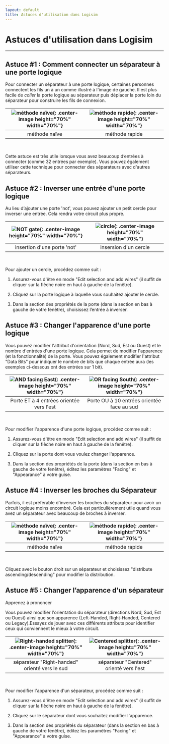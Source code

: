 ```yaml
---
layout: default
title: Astuces d'utilisation dans Logisim
---
```


# Astuces d'utilisation dans Logisim
***

## Astuce #1 : Comment connecter un séparateur à une porte logique

Pour connecter un séparateur à une porte logique, certaines personnes connectent les fils un à un comme illustré à l'image de gauche. Il est plus facile de *coller* la porte logique au séparateur puis déplacer la porte loin du séparateur pour construire les fils de connexion.

| ![méthode naïve]({{site.baseurl}}/static_files/images/split_gate_bad.gif){: .center-image height="70%" width="70%"} | ![méthode rapide]({{site.baseurl}}/static_files/images/split_gate_good.gif){: .center-image height="70%" width="70%"} |
| :---: | :---: |
| méthode naïve | méthode rapide |


<br>


Cette astuce est très utile lorsque vous avez beaucoup d’entrées à connecter (comme 32 entrées par exemple). Vous pouvez également utiliser cette technique pour connecter des séparateurs avec d'autres séparateurs.

## Astuce #2 : Inverser une entrée d'une porte logique

Au lieu d’ajouter une porte 'not', vous pouvez ajouter un petit cercle pour inverser une entrée. Cela rendra votre circuit plus propre.

| ![NOT gate]({{site.baseurl}}/static_files/images/and_not_b.gif.png){: .center-image height="70%" width="70%"} | ![circle]({{site.baseurl}}/static_files/images/and_not_g.gif.png){: .center-image height="70%" width="70%"} |
| :---: | :---: |
| insertion d'une porte 'not' | insersion d'un cercle |


<br>


Pour ajouter un cercle, procédez comme suit :

1. Assurez-vous d'être en mode "Edit selection and add wires" (il suffit de cliquer sur la flèche noire en haut à gauche de la fenêtre).

2. Cliquez sur la porte logique à laquelle vous souhaitez ajouter le cercle.

3. Dans la section des propriétés de la porte (dans la section en bas à gauche de votre fenêtre), choisissez l’entrée à inverser.


## Astuce #3 : Changer l'apparence d'une porte logique

Vous pouvez modifier l'attribut d'orientation (Nord, Sud, Est ou Ouest) et le nombre d'entrées d'une porte logique. Cela permet de modifier l'apparence (et la fonctionnalité) de la porte. Vous pouvez également modifier l'attribut "Data Bits" pour indiquer le nombre de bits que chaque entrée aura (les exemples ci-dessous ont des entrées sur 1 bit).

| ![AND facing East]({{site.baseurl}}/static_files/images/and_4_east.gif.png){: .center-image height="70%" width="70%"} | ![OR facing South]({{site.baseurl}}/static_files/images/or_10_south.gif.png){: .center-image height="70%" width="70%"} |
| :---: | :---: |
| Porte ET à 4 entrées orientée vers l'est | Porte OU à 10 entrées orientée face au sud |


<br>


Pour modifier l'apparence d'une porte logique, procédez comme suit :

1. Assurez-vous d'être en mode "Edit selection and add wires" (il suffit de cliquer sur la flèche noire en haut à gauche de la fenêtre).

2. Cliquez sur la porte dont vous voulez changer l'apparence.

3. Dans la section des propriétés de la porte (dans la section en bas à gauche de votre fenêtre), éditez les paramètres "Facing" et "Appearance" à votre guise.


## Astuce #4 : Inverser les broches du Séparateur

Parfois, il est préférable d'inverser les broches du séparateur pour avoir un circuit logique moins encombré. Cela est particulièrement utile quand vous avez un séparateur avec beaucoup de broches à inverser.

| ![méthode naïve]({{site.baseurl}}/static_files/images/split_rev_order_bad.gif){: .center-image height="70%" width="70%"} | ![méthode rapide]({{site.baseurl}}/static_files/images/split_rev_order_good.gif){: .center-image height="70%" width="70%"} |
| :---: | :---: |
| méthode naïve | méthode rapide |


<br>


Cliquez avec le bouton droit sur un séparateur et choisissez "distribute ascending/descending" pour modifier la distribution.

## Astuce #5 : Changer l’apparence d'un séparateur

Apprenez à prononcer

Vous pouvez modifier l'orientation du séparateur (directions Nord, Sud, Est ou Ouest) ainsi que son apparence (Left-Handed, Right-Handed, Centered ou Legacy).Essayez de jouer avec ces différents attributs pour identifier ceux qui conviennent le mieux à votre circuit.

| ![Right-handed splitter]({{site.baseurl}}/static_files/images/split_south_right.gif.png){: .center-image height="70%" width="70%"} | ![Centered splitter]({{site.baseurl}}/static_files/images/split_center_east.gif.png){: .center-image height="70%" width="70%"} |
| :---: | :---: |
| séparateur "Right-handed"<br>orienté vers le sud | séparateur "Centered"<br>orienté vers l'est |


<br>


Pour modifier l'apparence d'un séparateur, procédez comme suit :

1. Assurez-vous d'être en mode "Edit selection and add wires" (il suffit de cliquer sur la flèche noire en haut à gauche de la fenêtre).

2. Cliquez sur le séparateur dont vous souhaitez modifier l'apparence.

3. Dans la section des propriétés du séparateur (dans la section en bas à gauche de votre fenêtre), éditez les paramètres "Facing" et "Appearance" à votre guise.
